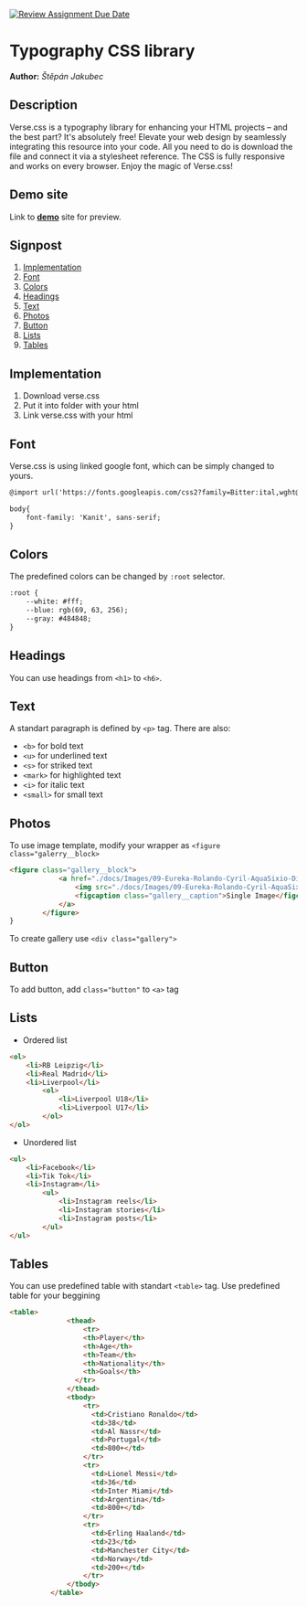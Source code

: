 [![Review Assignment Due Date](https://classroom.github.com/assets/deadline-readme-button-24ddc0f5d75046c5622901739e7c5dd533143b0c8e959d652212380cedb1ea36.svg)](https://classroom.github.com/a/zprwltzm)
# Typography CSS library
**Author:** *Štěpán Jakubec*

## Description
Verse.css is a typography library for enhancing your HTML projects – and the best part? It's absolutely free! Elevate your web design by seamlessly integrating this resource into your code. All you need to do is download the file and connect it via a stylesheet reference. The CSS is fully responsive and works on every browser. Enjoy the magic of Verse.css!

## Demo site
Link to **[demo](https://pslib-cz.github.io/2023-l4-web-typographic-library-StepanJakubec/)** site for preview.

## Signpost
1. [Implementation](#Implementation)
2. [Font](#Font)
3. [Colors](#Colors)
4. [Headings](#Headings)
5. [Text](#Text)
6. [Photos](#Photos)
7. [Button](#Button)
8. [Lists](#Lists)
9. [Tables](#Tables)

## Implementation
1) Download verse.css
2) Put it into folder with your html
3) Link verse.css with your html

## Font
Verse.css is using linked google font, which can be simply changed to yours.
```html
@import url('https://fonts.googleapis.com/css2?family=Bitter:ital,wght@0,300;0,400;0,500;0,700;1,300;1,400;1,500;1,700&display=swap');

body{
    font-family: 'Kanit', sans-serif;
}
```
## Colors
The predefined colors can be changed by `:root` selector.
```html
:root {
    --white: #fff;
    --blue: rgb(69, 63, 256);
    --gray: #484848;
}
```
## Headings
You can use headings from `<h1>` to `<h6>`.

## Text
A standart paragraph is defined by `<p>` tag. There are also:
* `<b>` for bold text
* `<u>` for underlined text
* `<s>` for striked text
* `<mark>` for highlighted text
* `<i>` for italic text
* `<small>` for small text

## Photos
To use image template, modify your wrapper as `<figure class="galerry__block>`
```html
<figure class="gallery__block">
            <a href="./docs/Images/09-Eureka-Rolando-Cyril-AquaSixio-Digital-Art-in-a-Universe-between-Surreal-and-Fantasy-www-designstack-co.jpg">
                <img src="./docs/Images/09-Eureka-Rolando-Cyril-AquaSixio-Digital-Art-in-a-Universe-between-Surreal-and-Fantasy-www-designstack-co.jpg" alt="Man sitting in a universe">
                <figcaption class="gallery__caption">Single Image</figcaption>
            </a>
        </figure>
}
```
To create gallery use `<div class="gallery">`

## Button
To add button, add `class="button"` to `<a>` tag

## Lists
* Ordered list
```html
<ol>
    <li>RB Leipzig</li>
    <li>Real Madrid</li>
    <li>Liverpool</li>
        <ol>
            <li>Liverpool U18</li>
            <li>Liverpool U17</li>
        </ol>
</ol>
```
* Unordered list
```html
<ul>
    <li>Facebook</li>
    <li>Tik Tok</li>
    <li>Instagram</li>
        <ul>
            <li>Instagram reels</li>
            <li>Instagram stories</li>
            <li>Instagram posts</li>
        </ul>
</ul>
```

## Tables
You can use predefined table with standart `<table>` tag.
Use predefined table for your beggining
```html
<table>
              <thead>
                  <tr>
                  <th>Player</th>
                  <th>Age</th>
                  <th>Team</th>
                  <th>Nationality</th>
                  <th>Goals</th>
                </tr>
              </thead>
              <tbody>
                  <tr>
                    <td>Cristiano Ronaldo</td>
                    <td>38</td>
                    <td>Al Nassr</td>
                    <td>Portugal</td>
                    <td>800+</td>
                  </tr>
                  <tr>
                    <td>Lionel Messi</td>
                    <td>36</td>
                    <td>Inter Miami</td>
                    <td>Argentina</td>
                    <td>800+</td>
                  </tr>
                  <tr>
                    <td>Erling Haaland</td>
                    <td>23</td>
                    <td>Manchester City</td>
                    <td>Norway</td>
                    <td>200+</td>
                  </tr>
              </tbody>
          </table>
```



